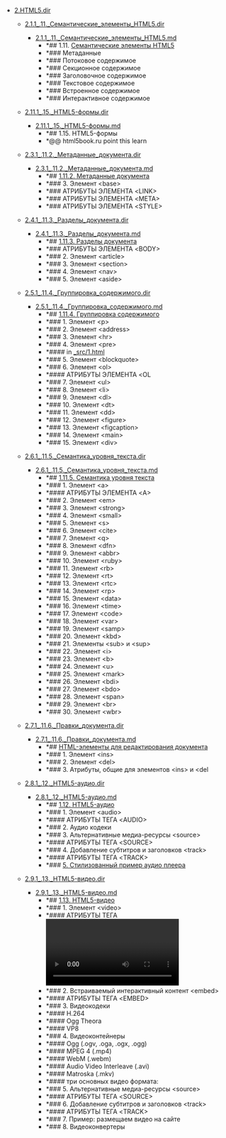 - <a href = "F:\Node_projects\Node_Way\NBase\_Md\_Index\_HtmlCss\Containers\Intro_to_this\html5book.ru\2.HTML5.dir\cat.2.HTML5.dir\dir.2.HTML5.dir.md">2.HTML5.dir</a>
    - <a href = "F:\Node_projects\Node_Way\NBase\_Md\_Index\_HtmlCss\Containers\Intro_to_this\html5book.ru\2.HTML5.dir\2.1.1_.11._Семантические_элементы_HTML5.dir\cat.2.1.1_.11._Семантические_элементы_HTML5.dir\dir.2.1.1_.11._Семантические_элементы_HTML5.dir.md">2.1.1_.11._Семантические_элементы_HTML5.dir</a>
        - <a href = "F:\Node_projects\Node_Way\NBase\_Md\_Index\_HtmlCss\Containers\Intro_to_this\html5book.ru\2.HTML5.dir\2.1.1_.11._Семантические_элементы_HTML5.dir\2.1.1_.11._Семантические_элементы_HTML5.md">2.1.1_.11._Семантические_элементы_HTML5.md</a>
            - *## 1.11. [Семантические элементы HTML5](https://html5book.ru/html5-semantic-elements/)
            - *### Метаданные
            - *### Потоковое содержимое
            - *### Секционное содержимое
            - *### Заголовочное содержимое
            - *### Текстовое содержимое
            - *### Встроенное содержимое
            - *### Интерактивное содержимое
    
    - <a href = "F:\Node_projects\Node_Way\NBase\_Md\_Index\_HtmlCss\Containers\Intro_to_this\html5book.ru\2.HTML5.dir\2.11.1_.15._HTML5-формы.dir\cat.2.11.1_.15._HTML5-формы.dir\dir.2.11.1_.15._HTML5-формы.dir.md">2.11.1_.15._HTML5-формы.dir</a>
        - <a href = "F:\Node_projects\Node_Way\NBase\_Md\_Index\_HtmlCss\Containers\Intro_to_this\html5book.ru\2.HTML5.dir\2.11.1_.15._HTML5-формы.dir\2.11.1_.15._HTML5-формы.md">2.11.1_.15._HTML5-формы.md</a>
            - *## 1.15. HTML5-формы
            - *@@ html5book.ru point this learn
    
    - <a href = "F:\Node_projects\Node_Way\NBase\_Md\_Index\_HtmlCss\Containers\Intro_to_this\html5book.ru\2.HTML5.dir\2.3.1_.11.2._Метаданные_документа.dir\cat.2.3.1_.11.2._Метаданные_документа.dir\dir.2.3.1_.11.2._Метаданные_документа.dir.md">2.3.1_.11.2._Метаданные_документа.dir</a>
        - <a href = "F:\Node_projects\Node_Way\NBase\_Md\_Index\_HtmlCss\Containers\Intro_to_this\html5book.ru\2.HTML5.dir\2.3.1_.11.2._Метаданные_документа.dir\2.3.1_.11.2._Метаданные_документа.md">2.3.1_.11.2._Метаданные_документа.md</a>
            - *## [1.11.2. Метаданные документа](https://html5book.ru/metadannye-dokumenta)
            - *### 3. Элемент \<base>
            - *### АТРИБУТЫ ЭЛЕМЕНТА \<LINK>
            - *### АТРИБУТЫ ЭЛЕМЕНТА \<META>
            - *### АТРИБУТЫ ЭЛЕМЕНТА \<STYLE>
    
    - <a href = "F:\Node_projects\Node_Way\NBase\_Md\_Index\_HtmlCss\Containers\Intro_to_this\html5book.ru\2.HTML5.dir\2.4.1_.11.3._Разделы_документа.dir\cat.2.4.1_.11.3._Разделы_документа.dir\dir.2.4.1_.11.3._Разделы_документа.dir.md">2.4.1_.11.3._Разделы_документа.dir</a>
        - <a href = "F:\Node_projects\Node_Way\NBase\_Md\_Index\_HtmlCss\Containers\Intro_to_this\html5book.ru\2.HTML5.dir\2.4.1_.11.3._Разделы_документа.dir\2.4.1_.11.3._Разделы_документа.md">2.4.1_.11.3._Разделы_документа.md</a>
            - *## [1.11.3. Разделы документа](https://html5book.ru/razdely-dokumenta)
            - *### АТРИБУТЫ ЭЛЕМЕНТА \<BODY>
            - *### 2. Элемент \<article>
            - *### 3. Элемент \<section>
            - *### 4. Элемент \<nav>
            - *### 5. Элемент \<aside>
    
    - <a href = "F:\Node_projects\Node_Way\NBase\_Md\_Index\_HtmlCss\Containers\Intro_to_this\html5book.ru\2.HTML5.dir\2.5.1_.11.4._Группировка_содержимого.dir\cat.2.5.1_.11.4._Группировка_содержимого.dir\dir.2.5.1_.11.4._Группировка_содержимого.dir.md">2.5.1_.11.4._Группировка_содержимого.dir</a>
        - <a href = "F:\Node_projects\Node_Way\NBase\_Md\_Index\_HtmlCss\Containers\Intro_to_this\html5book.ru\2.HTML5.dir\2.5.1_.11.4._Группировка_содержимого.dir\2.5.1_.11.4._Группировка_содержимого.md">2.5.1_.11.4._Группировка_содержимого.md</a>
            - *## [1.11.4. Группировка содержимого](https://html5book.ru/gruppirovka-soderzhimogo)
            - *### 1. Элемент \<p>
            - *### 2. Элемент \<address>
            - *### 3. Элемент \<hr>
            - *### 4. Элемент \<pre>
            - *#### in [_src/1.html](_src/1.html)
            - *### 5. Элемент \<blockquote>
            - *### 6. Элемент \<ol>
            - *#### АТРИБУТЫ ЭЛЕМЕНТА <OL
            - *### 7. Элемент \<ul>
            - *### 8. Элемент \<li>
            - *### 9. Элемент \<dl>
            - *### 10. Элемент \<dt>
            - *### 11. Элемент \<dd>
            - *### 12. Элемент \<figure>
            - *### 13. Элемент \<figcaption>
            - *### 14. Элемент \<main>
            - *### 15. Элемент \<div>
    
    - <a href = "F:\Node_projects\Node_Way\NBase\_Md\_Index\_HtmlCss\Containers\Intro_to_this\html5book.ru\2.HTML5.dir\2.6.1_.11.5._Семантика_уровня_текста.dir\cat.2.6.1_.11.5._Семантика_уровня_текста.dir\dir.2.6.1_.11.5._Семантика_уровня_текста.dir.md">2.6.1_.11.5._Семантика_уровня_текста.dir</a>
        - <a href = "F:\Node_projects\Node_Way\NBase\_Md\_Index\_HtmlCss\Containers\Intro_to_this\html5book.ru\2.HTML5.dir\2.6.1_.11.5._Семантика_уровня_текста.dir\2.6.1_.11.5._Семантика_уровня_текста.md">2.6.1_.11.5._Семантика_уровня_текста.md</a>
            - *## [1.11.5. Семантика уровня текста](https://html5book.ru/semantika-urovnya-teksta/)
            - *### 1. Элемент \<a>
            - *#### АТРИБУТЫ ЭЛЕМЕНТА \<A>
            - *### 2. Элемент \<em>
            - *### 3. Элемент \<strong>
            - *### 4. Элемент \<small>
            - *### 5. Элемент \<s>
            - *### 6. Элемент \<cite>
            - *### 7. Элемент \<q>
            - *### 8. Элемент \<dfn>
            - *### 9. Элемент \<abbr>
            - *### 10. Элемент \<ruby>
            - *### 11. Элемент \<rb>
            - *### 12. Элемент \<rt>
            - *### 13. Элемент \<rtc>
            - *### 14. Элемент \<rp>
            - *### 15. Элемент \<data>
            - *### 16. Элемент \<time>
            - *### 17. Элемент \<code>
            - *### 18. Элемент \<var>
            - *### 19. Элемент \<samp>
            - *### 20. Элемент \<kbd>
            - *### 21. Элементы \<sub> и \<sup>
            - *### 22. Элемент \<i>
            - *### 23. Элемент \<b>
            - *### 24. Элемент \<u>
            - *### 25. Элемент \<mark>
            - *### 26. Элемент \<bdi>
            - *### 27. Элемент \<bdo>
            - *### 28. Элемент \<span>
            - *### 29. Элемент \<br>
            - *### 30. Элемент \<wbr>
    
    - <a href = "F:\Node_projects\Node_Way\NBase\_Md\_Index\_HtmlCss\Containers\Intro_to_this\html5book.ru\2.HTML5.dir\2.7.1_.11.6._Правки_документа.dir\cat.2.7.1_.11.6._Правки_документа.dir\dir.2.7.1_.11.6._Правки_документа.dir.md">2.7.1_.11.6._Правки_документа.dir</a>
        - <a href = "F:\Node_projects\Node_Way\NBase\_Md\_Index\_HtmlCss\Containers\Intro_to_this\html5book.ru\2.HTML5.dir\2.7.1_.11.6._Правки_документа.dir\2.7.1_.11.6._Правки_документа.md">2.7.1_.11.6._Правки_документа.md</a>
            - *## [HTML-элементы для редактирования документа](https://html5book.ru/pravki-dokumenta/)
            - *### 1. Элемент \<ins>
            - *### 2. Элемент \<del>
            - *### 3. Атрибуты, общие для элементов \<ins> и \<del 
    
    - <a href = "F:\Node_projects\Node_Way\NBase\_Md\_Index\_HtmlCss\Containers\Intro_to_this\html5book.ru\2.HTML5.dir\2.8.1_.12._HTML5-аудио.dir\cat.2.8.1_.12._HTML5-аудио.dir\dir.2.8.1_.12._HTML5-аудио.dir.md">2.8.1_.12._HTML5-аудио.dir</a>
        - <a href = "F:\Node_projects\Node_Way\NBase\_Md\_Index\_HtmlCss\Containers\Intro_to_this\html5book.ru\2.HTML5.dir\2.8.1_.12._HTML5-аудио.dir\2.8.1_.12._HTML5-аудио.md">2.8.1_.12._HTML5-аудио.md</a>
            - *## [1.12. HTML5-аудио](https://html5book.ru/html5-audio/)
            - *### 1. Элемент \<audio>
            - *#### АТРИБУТЫ ТЕГА \<AUDIO>
            - *### 2. Аудио кодеки
            - *### 3. Альтернативные медиа-ресурсы \<source>
            - *#### АТРИБУТЫ ТЕГА \<SOURCE>
            - *### 4. Добавление субтитров и заголовков \<track>
            - *#### АТРИБУТЫ ТЕГА \<TRACK>
            - *### [5. Стилизованный пример аудио плеера](https://codepen.io/nazarelen/pen/rrOgBw)
    
    - <a href = "F:\Node_projects\Node_Way\NBase\_Md\_Index\_HtmlCss\Containers\Intro_to_this\html5book.ru\2.HTML5.dir\2.9.1_.13._HTML5-видео.dir\cat.2.9.1_.13._HTML5-видео.dir\dir.2.9.1_.13._HTML5-видео.dir.md">2.9.1_.13._HTML5-видео.dir</a>
        - <a href = "F:\Node_projects\Node_Way\NBase\_Md\_Index\_HtmlCss\Containers\Intro_to_this\html5book.ru\2.HTML5.dir\2.9.1_.13._HTML5-видео.dir\2.9.1_.13._HTML5-видео.md">2.9.1_.13._HTML5-видео.md</a>
            - *## [1.13. HTML5-видео](https://html5book.ru/html5-video/)
            - *### 1. Элемент \<video>
            - *#### АТРИБУТЫ ТЕГА <VIDEO>
            - *### 2. Встраиваемый интерактивный контент \<embed>
            - *#### АТРИБУТЫ ТЕГА \<EMBED>
            - *### 3. Видеокодеки
            - *#### H.264 
            - *#### Ogg Theora 
            - *#### VP8 
            - *### 4. Видеоконтейнеры
            - *#### Ogg (.ogv, .oga, .ogx, .ogg) 
            - *#### MPEG 4 (.mp4) 
            - *#### WebM (.webm) 
            - *#### Audio Video Interleave (.avi) 
            - *#### Matroska (.mkv) 
            - *#### три основных видео формата:
            - *### 5. Альтернативные медиа-ресурсы \<source>
            - *#### АТРИБУТЫ ТЕГА \<SOURCE>
            - *### 6. Добавление субтитров и заголовков \<track>
            - *#### АТРИБУТЫ ТЕГА \<TRACK>
            - *### 7. Пример: размещаем видео на сайте
            - *### 8. Видеоконвертеры
    
